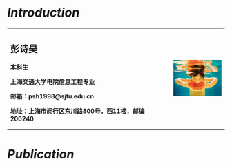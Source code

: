 # _Introduction_
<table border="0">
  <tr>
    <td width="75%">
      <h2>彭诗昊</h2>
      <p><b>本科生</b></p>
      <p><b>上海交通大学电院信息工程专业</b></p>
      <p><b>邮箱：psh1998@sjtu.edu.cn</b></p>
      <p><b>地址：上海市闵行区东川路800号，西11楼，邮编200240</b></p>
    </td>
    <td width="25%">
      <img src="/zhengjianzhao.png" width="100%">      
    </td>
  </tr>
</table>

# _Publication_
